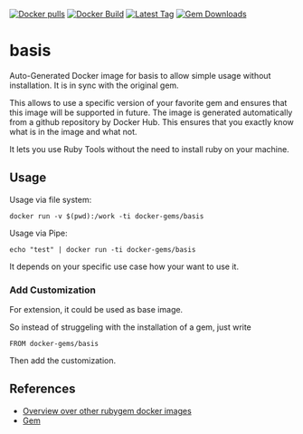 [![Docker pulls](https://img.shields.io/docker/pulls/rubygem/basis.svg)](https://hub.docker.com/r/rubygem/basis/)
[![Docker Build](https://img.shields.io/docker/automated/rubygem/basis.svg)](https://hub.docker.com/r/rubygem/basis/)
[![Latest Tag](https://img.shields.io/github/tag/docker-rubygem/basis.svg)](https://hub.docker.com/r/rubygem/basis/)
[![Gem Downloads](https://img.shields.io/gem/dt/basis.svg)](https://rubygems.org/gems/basis/)
# basis

Auto-Generated Docker image for basis to allow simple usage without installation.
It is in sync with the original gem.

This allows to use a specific version of your favorite gem and ensures that this image will be supported in future.
The image is generated automatically from a github repository by Docker Hub.
This ensures that you exactly know what is in the image and what not.

It lets you use Ruby Tools without the need to install ruby on your machine.

## Usage

Usage via file system:

`docker run -v $(pwd):/work -ti docker-gems/basis`

Usage via Pipe:

`echo "test" | docker run -ti docker-gems/basis`

It depends on your specific use case how your want to use it.

### Add Customization

For extension, it could be used as base image.

So instead of struggeling with the installation of a gem, just write

`FROM docker-gems/basis`

Then add the customization.

## References

 - [Overview over other rubygem docker images](https://github.com/thinkbot/docker-rubygem)
 - [Gem](https://rubygems.org/gems/basis/)
